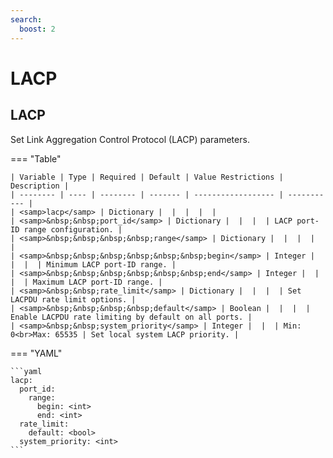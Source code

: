 ```yaml
---
search:
  boost: 2
---
```


# LACP
## LACP

Set Link Aggregation Control Protocol (LACP) parameters.

=== "Table"

    | Variable | Type | Required | Default | Value Restrictions | Description |
    | -------- | ---- | -------- | ------- | ------------------ | ----------- |
    | <samp>lacp</samp> | Dictionary |  |  |  |  |
    | <samp>&nbsp;&nbsp;port_id</samp> | Dictionary |  |  |  | LACP port-ID range configuration. |
    | <samp>&nbsp;&nbsp;&nbsp;&nbsp;range</samp> | Dictionary |  |  |  |  |
    | <samp>&nbsp;&nbsp;&nbsp;&nbsp;&nbsp;&nbsp;begin</samp> | Integer |  |  |  | Minimum LACP port-ID range. |
    | <samp>&nbsp;&nbsp;&nbsp;&nbsp;&nbsp;&nbsp;end</samp> | Integer |  |  |  | Maximum LACP port-ID range. |
    | <samp>&nbsp;&nbsp;rate_limit</samp> | Dictionary |  |  |  | Set LACPDU rate limit options. |
    | <samp>&nbsp;&nbsp;&nbsp;&nbsp;default</samp> | Boolean |  |  |  | Enable LACPDU rate limiting by default on all ports. |
    | <samp>&nbsp;&nbsp;system_priority</samp> | Integer |  |  | Min: 0<br>Max: 65535 | Set local system LACP priority. |

=== "YAML"

    ```yaml
    lacp:
      port_id:
        range:
          begin: <int>
          end: <int>
      rate_limit:
        default: <bool>
      system_priority: <int>
    ```
